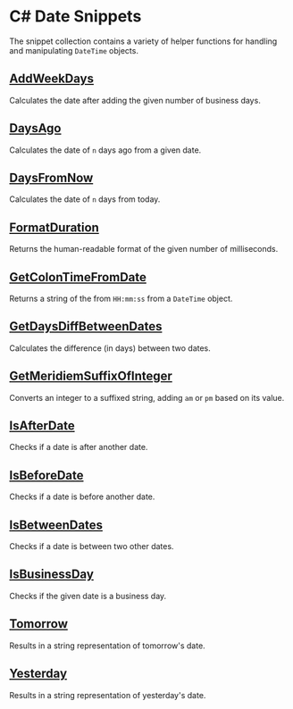 # C# Date Snippets

The snippet collection contains a variety of helper functions for handling and manipulating `DateTime` objects.

## [AddWeekDays](snippets/AddWeekDays.md)

Calculates the date after adding the given number of business days.

## [DaysAgo](snippets/DaysAgo.md)

Calculates the date of `n` days ago from a given date.

## [DaysFromNow](snippets/snippets/DaysFromNow.md)

Calculates the date of `n` days from today.

## [FormatDuration](snippets/FormatDuration.md)

Returns the human-readable format of the given number of milliseconds.

## [GetColonTimeFromDate](snippets/GetColonTimeFromDate.md)

Returns a string of the from `HH:mm:ss` from a `DateTime` object.

## [GetDaysDiffBetweenDates](snippets/GetDaysDiffBetweenDates.md)

Calculates the difference (in days) between two dates.

## [GetMeridiemSuffixOfInteger](snippets/GetMeridiemSuffixOfInteger.md)

Converts an integer to a suffixed string, adding `am` or `pm` based on its value.

## [IsAfterDate](snippets/IsAfterDate.md)

Checks if a date is after another date.

## [IsBeforeDate](snippets/IsBeforeDate)

Checks if a date is before another date.

## [IsBetweenDates](snippets/IsBetweenDates.md)

Checks if a date is between two other dates.

## [IsBusinessDay](snippets/IsBusinessDay.md)

Checks if the given date is a business day.

## [Tomorrow](snippets/Tomorrow.md)

Results in a string representation of tomorrow's date.

## [Yesterday](snippets/Yesterday.md)

Results in a string representation of yesterday's date.